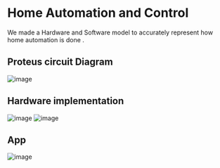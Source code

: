 # Home Automation and Control
We made a Hardware and Software model to accurately represent how home automation is done .

## Proteus circuit Diagram
![image](https://user-images.githubusercontent.com/103484622/162894960-adc6c70c-ff95-4a9b-a1cb-9821fd3c5695.png)

## Hardware implementation
![image](https://user-images.githubusercontent.com/103484622/162895790-ea6ed000-f09a-441a-9975-9d239b9064b6.png)
![image](https://user-images.githubusercontent.com/103484622/162896307-99ddc22a-c84a-428d-8d92-6629555ac15d.png)

## App 
![image](https://user-images.githubusercontent.com/103484622/162896836-39ea4542-1ecb-409a-a948-8e96c89845e9.png)

